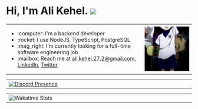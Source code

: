 <h1>Hi, I'm Ali Kehel. <img src="https://media.giphy.com/media/hvRJCLFzcasrR4ia7z/giphy.gif" width="35"></h1>
<table border="0" align="center">
    <tr>
        <td width="650px">
            <ul>
                <li>:computer: I'm a backend developer</li>
                <li>:rocket: I use NodeJS, TypeScript, PostgreSQL</li>
                <li>:mag_right: I'm currently looking for a full-time software engineering job</li>
                <li>:mailbox: Reach me at <a href="mailto:ali.kehel.27.2@gmail.com">ali.kehel.27.2@gmail.com</a>, <a href="https://www.linkedin.com/in/alikehel/">LinkedIn</a>, <a href="https://twitter.com/alikehel">Twitter</a></li>
            </ul>
        </td>
        <td width="350px">
            <img
                style="float:left"
                src="./kilua.gif"
                width="100%"
                />
        </td>
    </tr>
</table>
<table border="0" align="center">
    <tr>
        <td width="1000px">
            <a href="https://discord.com/users/428121102561181697" target="_blank">
                <img
                    src="https://lanyard.cnrad.dev/api/428121102561181697?bg=00000000"
                    alt="Discord Presence"
                    width="1000px"
                    />
            </a>
        </td>
    </tr>
</table>
<table border="0" align="center">
    <tr>
        <td width="1000px">
            <img
                src="https://wakatime.com/share/@018c48b6-8e9e-4978-8b66-aebd8fcdb777/8ef5922c-86aa-445e-9020-a3ff7c9dc617.svg"
                alt="Wakatime Stats"
                width="1000px"
                />
        </td>
    </tr>
</table>
